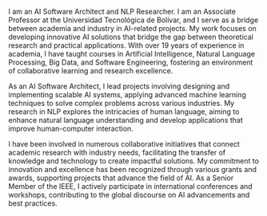 I am an AI Software Architect and NLP Researcher. I am an Associate Professor at the Universidad Tecnológica de Bolívar, and I serve as a bridge between academia and industry in AI-related projects. My work focuses on developing innovative AI solutions that bridge the gap between theoretical research and practical applications. With over 19 years of experience in academia, I have taught courses in Artificial Intelligence, Natural Language Processing, Big Data, and Software Engineering, fostering an environment of collaborative learning and research excellence.

As an AI Software Architect, I lead projects involving designing and implementing scalable AI systems, applying advanced machine learning techniques to solve complex problems across various industries. My research in NLP explores the intricacies of human language, aiming to enhance natural language understanding and develop applications that improve human-computer interaction.

I have been involved in numerous collaborative initiatives that connect academic research with industry needs, facilitating the transfer of knowledge and technology to create impactful solutions. My commitment to innovation and excellence has been recognized through various grants and awards, supporting projects that advance the field of AI. As a Senior Member of the IEEE, I actively participate in international conferences and workshops, contributing to the global discourse on AI advancements and best practices.
